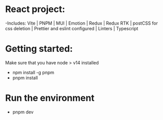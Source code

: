 # React project:
-Includes:
Vite | PNPM | MUI | Emotion | Redux | Redux RTK | postCSS for css deletion | Prettier and eslint configured | Linters | Typescript

# Getting started:
 Make sure that you have node > v14 installed
 - npm install -g pnpm
 - pnpm install


# Run the environment
- pnpm dev



